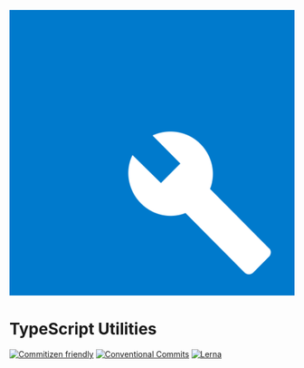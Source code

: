 ![Logo](logo.svg)

# TypeScript Utilities

[![Commitizen friendly](https://img.shields.io/badge/commitizen-friendly-brightgreen.svg)](http://commitizen.github.io/cz-cli/)
[![Conventional Commits](https://img.shields.io/badge/Conventional%20Commits-1.0.0-yellow.svg)](https://conventionalcommits.org)
[![Lerna](https://img.shields.io/badge/maintained%20with-lerna-cc00ff.svg)](https://lernajs.io/)
